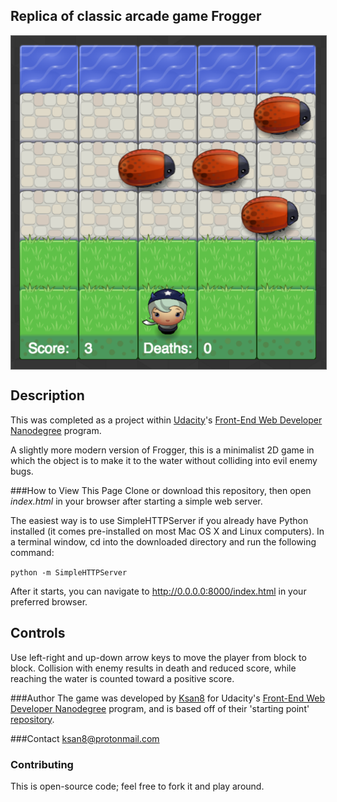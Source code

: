 ## Replica of classic arcade game Frogger

<img src="https://github.com/Ksan8/arcade-game/blob/master/images/frogger-screenshot.png" style="border: 1px solid #646464; display: block; margin: 0px auto;">

## Description
This was completed as a project within [Udacity](https://www.udacity.com/)'s  [Front-End Web Developer Nanodegree](https://www.udacity.com/course/front-end-web-developer-nanodegree--nd001?v=fe1) program.

A slightly more modern version of Frogger, this is a minimalist 2D game in which the object is to make it to the water without colliding into evil enemy bugs.

###How to View This Page
Clone or download this repository, then open _index.html_ in your browser after starting a simple web server.

The easiest way is to use SimpleHTTPServer if you already have Python installed (it comes pre-installed on most Mac OS X and Linux computers). In a terminal window, cd into the downloaded directory and run the following command:

`python -m SimpleHTTPServer`

After it starts, you can navigate to http://0.0.0.0:8000/index.html in your preferred browser.

## Controls
Use left-right and up-down arrow keys to move the player from block to block. Collision with enemy results in death and reduced score, while reaching the water is counted toward a positive score.

###Author
The game was developed by [Ksan8](https://github.com/Ksan8) for Udacity's [Front-End Web Developer Nanodegree](https://www.udacity.com/course/front-end-web-developer-nanodegree--nd001) program, and is based off of their 'starting point' [repository](https://github.com/udacity/frontend-nanodegree-arcade-game).

###Contact
ksan8@protonmail.com

### Contributing
This is open-source code; feel free to fork it and play around.

